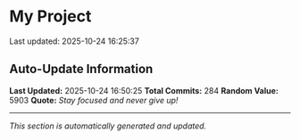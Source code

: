 # My Project


Last updated: 2025-10-24 16:25:37



































































































































































































































































































































































































































































































































































































































































































## Auto-Update Information

**Last Updated:** 2025-10-24 16:50:25
**Total Commits:** 284
**Random Value:** 5903
**Quote:** _Stay focused and never give up!_

---
_This section is automatically generated and updated._